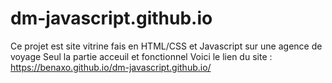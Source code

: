 # dm-javascript.github.io
Ce projet est site vitrine fais en HTML/CSS et Javascript sur une agence de voyage
Seul la partie acceuil et fonctionnel
Voici le lien du site : https://benaxo.github.io/dm-javascript.github.io/
